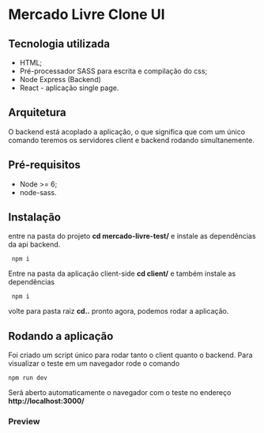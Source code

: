 # Mercado Livre Clone UI


## Tecnologia utilizada

- HTML;
- Pré-processador SASS para escrita e compilação do css;
- Node Express (Backend)
- React - aplicação single page.

## Arquitetura
O backend está acoplado a aplicação, o que significa que com um único comando teremos os servidores client e backend rodando simultanemente. 


## Pré-requisitos

- Node >= 6;
- node-sass.

## Instalação 

entre na pasta do projeto
**cd mercado-livre-test/** e instale as dependências da api backend.

`` 
npm i
``

Entre na pasta da aplicação client-side **cd client/** e também instale as dependências

`` 
npm i
``

volte para pasta raiz **cd..** pronto agora, podemos rodar a aplicação.

## Rodando a aplicação

Foi criado um script único para rodar tanto o client quanto o backend. Para visualizar o teste em um navegador rode o comando 

``
npm run dev
``

Será aberto automaticamente o navegador com o teste no endereço **http://localhost:3000/**

### Preview

<img src=""/>

